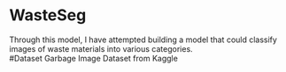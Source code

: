 # WasteSeg
Through this model, I have attempted building a model that could classify images of waste materials into various categories.
<br>
#Dataset
Garbage Image Dataset from Kaggle
